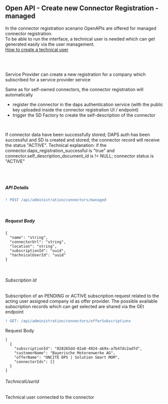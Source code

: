 ## Open API - Create new Connector Registration - managed 

In the connector registration scenario OpenAPIs are offered for managed connector registration.  
To be able to run the interface, a technical user is needed which can get generated easily via the user management.
<br>
[How to create a technical user](/docs/03.%20User%20Management/03.%20Technical%20User/02.%20Create%20Technical%20User.md)

<br>
<br>

Service Provider can create a new registration for a company which subscribed for a service provider service

Same as for self-owned connectors, the connector registration will automatically 

* register the connector in the daps authentication service (with the public key uploaded inside the connector registration UI / endpoint)
* trigger the SD Factory to create the self-description of the connector

<br>

If connector data have been successfully stored; DAPS auth has been successful and SD is created and stored; the connector record will receive the status "ACTIVE". Technical explanation: if the connector.daps_registration_successful is "true" and connector.self_description_document_id is != NULL; connector status is "ACTIVE"

<br>
<br>

##### API Details

```diff
! POST /api/administration/connectors/managed
```

<br>

##### Request Body

    {
      "name": "string",
      "connectorUrl": "string",
      "location": "string",
      "subscriptionId": "uuid",
      "technicalUserId": "uuid"
    }

<br>

###### Subscription Id
Subscription of an PENDING or ACTIVE subscription request related to the acting user assigned company id as offer provider.
The possible available subscription records which can get selected are shared via the GEt endpoint

```diff
! GET: /api/administration/connectors/offerSubscriptions
```

Request Body

    [
      {
        "subscriptionId": "028265dd-82a8-4924-ab9a-a7b47dc2adfd",
        "customerName": "Bayerische Motorenwerke AG",
        "offerName": "ONCITE DPS | Solution Smart MOM",
        "connectorIds": []
      }
    ]


###### TechnicalUserId
Technical user connected to the connector

<br>
<br>
